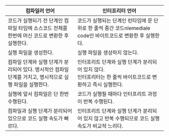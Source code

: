 
| 컴파일러 언어                                                      | 인터프리터 언어                                                              |
| ------------------------------------------------------------ | --------------------------------------------------------------------- |
| 코드가 실행되기 전 단계인 컴파일 타임에 소스코드 전체를 한번에 머신 코드로 변환한 후 실행한다.       | 코드가 실행되는 단계인 런타임에 문 단위로 한 줄씩 중간 코드nlemediale code인 바이트코드로 변환한 후 실행한다. |
| 실행 파일을 생성한다.                                                 | 실행 파일을 생성하지 않는다.                                                      |
| 컴파일 단계와 실행 단계가 분리되어 있다. 명시적인 컴파일 단계를 거치고, 명시적으로 실행 파일을 실행한다. | 인터프리트 단계와 실행 단계가 분리되어 있지 않다.<br>인터프리터는 한 줄씩 바이트코드로 변환하고 즉시 실행한다.      |
| 실행에 앞서 컴파일은 단 한번 수행된다.                                       | 코드가 실행될 때마다 인터프리트 과정이 반복 수행된다.                                        |
| 컴파일과 실행 단계가 분리되어 있으므로 코드 실행 속도가 빠르다.                         | 인터프리트 단계와 실행 단계가 분리되어 있지 않고 반복 수행되므로 코드 실행 속도가 비교적 느리다.               |
